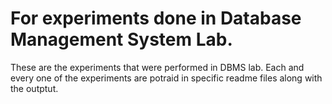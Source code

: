 # For experiments done in Database Management System Lab.

These are the experiments that were performed in DBMS lab.
Each and every one of the experiments are potraid in specific readme files along with the outptut.
